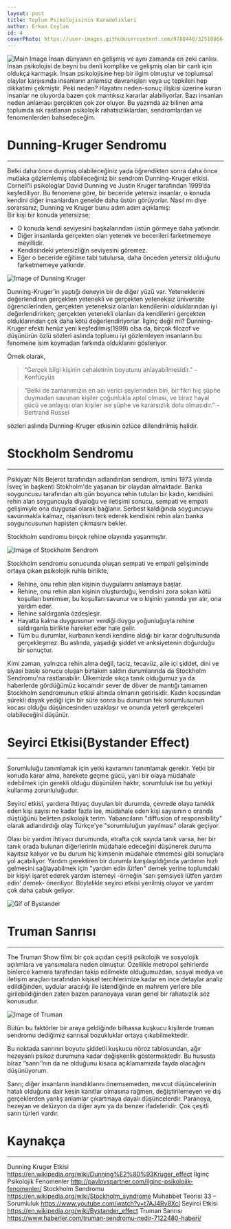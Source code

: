 ```yaml
---
layout: post
title: Toplum Psikolojisinin Karadelikleri
author: Erkan Ceylan
id: 4
coverPhoto: https://user-images.githubusercontent.com/9788440/32510866-4b534bd0-c3f2-11e7-81d3-4e2fd16acfc5.jpg
---
```

![Main Image](https://user-images.githubusercontent.com/9788440/32510866-4b534bd0-c3f2-11e7-81d3-4e2fd16acfc5.jpg)
İnsan dünyanın en gelişmiş ve aynı zamanda en zeki canlısı. İnsan psikolojisi de beyni bu denli komplike ve gelişmiş olan bir canlı 
için oldukça karmaşık. İnsan psikolojisine hep bir ilgim olmuştur ve toplumsal olaylar karşısında insanların anlamsız davranışları 
veya uç tepkileri hep dikkatimi çekmiştir. Peki neden? Hayatını neden-sonuç ilişkisi üzerine kuran insanlar ne oluyorda bazen 
çok mantıksız kararlar alabiliyorlar. Bazı insanları neden anlaması gerçekten çok zor oluyor. Bu yazımda az bilinen ama toplumda 
sık rastlanan psikolojik rahatsızlıklardan, sendromlardan ve fenomenlerden bahsedeceğim.

# Dunning-Kruger Sendromu
-----
Belki daha önce duymuş olabileceğiniz yada öğrendikten sonra daha önce mutlaka gözlemlemiş olabileceğiniz bir sendrom Dunning-Kruger 
etkisi. Cornell’li psikologlar David Dunning ve Justin Kruger tarafından 1999’da keşfediliyor. Bu fenomene göre, bir beceride yetersiz 
insanlar, o konuda kendini diğer insanlardan genelde daha üstün görüyorlar. Nasıl mı diye sorarsanız, Dunning ve Kruger bunu adım adım 
açıklamış:
<br/>
Bir kişi bir konuda yetersizse;
*	O konuda kendi seviyesini başkalarından üstün görmeye daha yatkındır.
*	Diğer insanlarda gerçekten olan yetenek ve becerileri farketmemeye meyillidir.
*	Kendisindeki yetersizliğin seviyesini göremez.
*	Eğer o beceride eğitime tabi tutulursa, daha önceden yetersiz olduğunu farketmemeye yatkındır.

![Image of Dunning Kruger](https://user-images.githubusercontent.com/9788440/32510858-44b1ea52-c3f2-11e7-88f4-43f3d983b8c6.jpg)

Dunning-Kruger’in yaptığı deneyin bir de diğer yüzü var. Yeteneklerini değerlendiren gerçekten yetenekli ve gerçekten yeteneksiz 
üniversite öğrencilerinden, gerçekten yeteneksiz olanları kendilerini olduklarından iyi değerlendirirken; gerçekten yetenekli olanları 
da kendilerini gerçekten olduklarından çok daha kötü değerlendiriyorlar. İlginç değil mi? Dunning-Kruger efekti henüz yeni 
keşfedilmiş(1999) olsa da, birçok filozof ve düşünürün özlü sözleri aslında toplumu iyi gözlemleyen insanların bu fenomene 
isim koymadan farkında olduklarını gösteriyor. 

Örnek olarak, 
> “Gerçek bilgi kişinin cehaletinin boyutunu anlayabilmesidir.” -Konfüçyüs


> “Belki de zamanımızın en acı verici şeylerinden biri, bir fikri hiç şüphe duymadan savunan kişiler çoğunlukla aptal olması, ve biraz hayal gücü ve anlayışı olan kişiler ise şüphe ve kararsızlık dolu olmasıdır.”  -Bertrand Russel

sözleri aslında Dunning-Kruger etkisinin özlüce dillendirilmiş halidir.

# Stockholm Sendromu
-----
Psikiyatr Nils Bejerot tarafından adlandırılan sendrom, ismini 1973 yılında İsveç'in başkenti Stokholm'de yaşanan bir olaydan almaktadır. Banka soyguncusu tarafından altı gün boyunca rehin tutulan bir kadın, kendisini rehin alan soyguncuyla diyaloğu ve iletişimi sonucu, sempati ve empati gelişimiyle ona duygusal olarak bağlanır. Serbest kaldığında soyguncuyu savunmakla kalmaz, nişanlısını terk ederek kendisini rehin alan banka soyguncusunun hapisten çıkmasını bekler.

Stockholm sendromu birçok rehine olayında yaşanmıştır.

![Image of Stockholm Sendrom](https://user-images.githubusercontent.com/9788440/32512533-91907262-c3f7-11e7-8e90-d98179838fbc.jpg)

Stockholm sendromu sonucunda oluşan sempati ve empati gelişiminde ortaya çıkan psikolojik ruhla birlikte,
*	Rehine, onu rehin alan kişinin duygularını anlamaya başlar.
*	Rehine, onu rehin alan kişinin oluşturduğu, kendisini zora sokan kötü koşulları benimser, bu koşulları savunur ve o kişinin yanında yer alır, ona yardım eder.
*	Rehine saldırganla özdeşleşir.
*	Hayatta kalma duygusunun verdiği duygu yoğunluğuyla rehine saldırganla birlikte hareket eder hale gelir.
*	Tüm bu durumlar, kurbanın kendi kendine aldığı bir karar doğrultusunda gerçekleşmez. Bu aslında, yaşadığı şiddet ve anksiyetenin doğurduğu bir sonuçtur. 

Kimi zaman, yalnızca rehin alma değil, taciz, tecavüz, aile içi şiddet, dini ve siyasi baskı sonucu oluşan birtakım saldırı durumlarında da Stockholm Sendromu'na rastlanabilir. Ülkemizde sıkça tanık olduğumuz ya da haberlerde gördüğümüz kocamdır sever de döver de mantığı tamamen Stockholm sendromunun etkisi altında olmanın getirisidir. Kadın kocasından sürekli dayak yediği için bir süre sonra bu durumun tek sorumlusunun kocası olduğu düşüncesinden uzaklaşır ve onunda yeterli gerekçeleri olabileceğini düşünür.

# Seyirci Etkisi(Bystander Effect)
-----

Sorumluluğu tanımlamak için yetki kavramını tanımlamak gerekir. Yetki bir konuda karar alma, harekete geçme gücü, yani bir olaya müdahale edebilmek için gerekli olduğu düşünülen haktır, sorumluluk ise bu yetkiyi kullanma zorunluluğudur.

Seyirci etkisi, yardıma ihtiyaç duyulan bir durumda, çevrede olaya tanıklık eden kişi sayısı ne kadar fazla ise, müdahale eden kişi sayısının o oranda düştüğünü belirten psikolojik terim. Yabancıların "diffusion of responsibility" olarak adlandırdığı olay Türkçe'ye "sorumluluğun yayılması" olarak geçiyor. 

Olası bir yardım ihtiyacı durumunda, etrafta çok sayıda tanık varsa, her bir tanık orada bulunan diğerlerinin müdahale edeceğini düşünerek duruma kayıtsız kalıyor ve bu durum hiç kimsenin müdahale etmemesi gibi sonuçlara yol açabiliyor. Yardım gerektiren bir durumla karşılaşıldığında yardımın hızlı gelmesini sağlayabilmek için "yardım edin lütfen" demek yerine toplumdaki bir kişiyi işaret ederek yardım istemeyi -örneğin 'sarı şemsiyeli lütfen yardım edin' demek- öneriliyor. Böylelikle seyirci etkisi yenilmiş oluyor ve yardım çok daha çabuk geliyor.

![Gif of Bystander](https://user-images.githubusercontent.com/9788440/32509774-a2f6cd8e-c3ee-11e7-954e-ca68908e4e3c.gif)

# Truman Sanrısı
-----

The Truman Show filmi bir çok açıdan çeşitli psikolojik ve sosyolojik açılımlara ve yansımalara neden olmuştur. 
Özellikle metropol şehirlerde binlerce kamera tarafından takip edilmekte olduğumuzdan, sosyal medya ve iletişim araçları 
tarafından kişisel tercihlerimize kadar en ince detaylar analiz edildiğinden, uydular aracılığı ile istendiğinde en mahrem 
yerlere bile girilebildiğinden zaten bazen paranoyaya varan genel bir rahatsızlık söz konusudur.

![Image of Truman](https://user-images.githubusercontent.com/9788440/32518778-ed2c5506-c40a-11e7-897a-f19654ab065b.jpg)

Bütün bu faktörler bir araya geldiğinde bilhassa kuşkucu kişilerde truman sendromu dediğimiz sanrısal bozukluklar ortaya çıkabilmektedir. 

Bu noktada sanrının boyutu şiddetli kuşkucu nöroz tablosundan, ağır hezeyanlı psikoz durumuna kadar değişkenlik göstermektedir. Bu hususta biraz ‘’sanrı’’nın da ne olduğunu kısaca açıklamamızda fayda olacağını düşünüyorum.

Sanrı; diğer insanların inandıklarını önemsemeden, mevcut düşüncelerinin hatalı olduğuna dair kesin kanıtlar olmasına rağmen, değiştirilemeyen ve dış gerçeklerden yanlış anlamlar çıkartmaya dayalı düşüncelerdir. Paranoya, hezeyan ve delüzyon da diğer aynı ya da benzer ifadeleridir. Çok çeşitli sanrı türleri vardır.

# Kaynakça
-----
Dunning Kruger Etkisi https://en.wikipedia.org/wiki/Dunning%E2%80%93Kruger_effect
İlginç Psikolojik Fenomenler http://pavlovspartner.com/ilginc-psikolojik-fenomenler/
Stockholm Sendromu https://en.wikipedia.org/wiki/Stockholm_syndrome
Muhabbet Teorisi 33 – Sorumluluk https://www.youtube.com/watch?v=t7AJ4Rv8XcI
Seyirci Etkisi https://en.wikipedia.org/wiki/Bystander_effect
Truman Sanrısı https://www.haberler.com/truman-sendromu-nedir-7122480-haberi/

